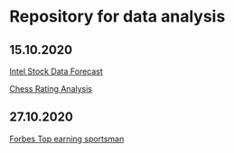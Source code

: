 <h1>Repository for data analysis</h1>

<h2>15.10.2020</h2>
<a href = "https://github.com/PiotrZak/data-analysis/blob/main/IntelStock/Readme.md">Intel Stock Data Forecast</a>

<a href = "https://github.com/PiotrZak/data-analysis/blob/main/ChessRating/Readme.md">Chess Rating Analysis</a>
<h2>27.10.2020</h2>
<a href = "https://github.com/PiotrZak/data-analysis/blob/main/ForbesAthletes/Readme.md">Forbes Top earning sportsman</a>
